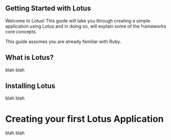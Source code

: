 Getting Started with Lotus
--------------------------
Welcome to Lotus! This guide will take you through creating a simple application using
Lotus and in doing so, will explain some of the frameworks core concepts.

This guide assumes you are already familiar with Ruby.

What is Lotus?
--------------------------
blah blah

Installing Lotus
--------------------------
blah blah

Creating your first Lotus Application
==============
blah blah

